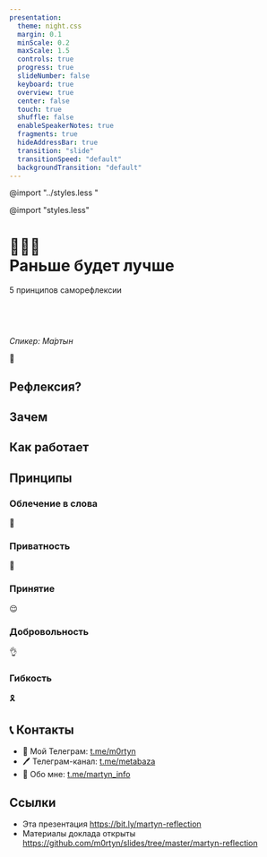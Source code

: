 ```yaml
---
presentation:
  theme: night.css
  margin: 0.1
  minScale: 0.2
  maxScale: 1.5
  controls: true
  progress: true
  slideNumber: false
  keyboard: true
  overview: true
  center: false
  touch: true
  shuffle: false
  enableSpeakerNotes: true
  fragments: true
  hideAddressBar: true
  transition: "slide"
  transitionSpeed: "default"
  backgroundTransition: "default"
---
```


<!-- common styles -->

@import "../styles.less "

<!-- talk styles -->

@import "styles.less"

<!-- slide class="title-slide milestone" data-notes="" -->

# 💭🤔📝<br>Раньше будет лучше

5 принципов саморефлексии

<span class="quite-text" style="display: inline-block; margin-top: 60px">_Спикер: Ма́ртын_</span>

<!-- slide class="emoji" data-notes="
Привет, меня зовут Мартын.
<br><br>

Надеюсь вы не подумали, что это будет 10-минутная саморефлексия о том, что я парюсь о том как люди обо мне думают и что я буду выглядеть скучным рассказчиком. И на самом деле это давняя история, которая тянется с самого детства...<br><br>

Чтобы тема рефлексии хоть немного соответствовала Хелоуину вот вам страшная история:<br>
Один мальчик так и не понял как рефлексировать, поэтому всю жизнь прожил одним днём.
" -->

👋

<!-- slide data-notes="
Для начала давайте определим это слово<br><br>

Саморефлексия - это способность наблюдать и оценивать наши собственные когнитивные, эмоциональные и поведенческие процессы.

- И это является важной частью моей жизни
- Рефлексируют почти все и очень часто.<br><br>
- Чаще всего это анализ прошлого опыта, но иногда это и про заглядывание в будущее.<br><br>
- И я веду подробный дневник обо всём уже 4 года. По сути это непрерывная рефлексия, без которой я уже не умею жить.

- Теперь когда вы знаете о значении рефлексии у меня для вас вопрос. Какое фантастическое существо неспособно рефлексировать?

— Вампир
" -->
## Рефлексия?


<!-- slide data-notes="
- Рефлексируя, например, при помощи дневника я отражаю много мелочей, о которых скорее всего забуде в текучке актуальных проблем. Перечитывая те записи я словно узнаю что-то новое о себе.
<br><br>

- Я рефлексирую чтобы совершенствоваться и исправлять ошибки прошлого.<br><br>

- Я не понимаю как можно что-то улучшать в себе, полагаясь только на собственный мозг и оставаясь в рамках одного дня.<br><br>

- Можно пользоваться помощью профессионалов: психотерапевтов, коучей и других консультантов, но во-первых где взять столько денег и времени, а во-вторых с хорошей рефлексией этот процесс становится куда эффективнее — поверьте я проверял.<br><br>
" -->
## Зачем

<!-- slide data-notes="
- в результате рефлексии я совершаю ту же когнитивную ошибку, что и окружающие меня люди — я обобщаю. Лично я заложник своего контекста, я знаю о множестве факторов влияющих на меня, можно сказать эти мелочки они оправдывают меня полностью.<br><br>

- По моим экспериментам, мне достаточно 3ёх месяцев, чтобы я переставал принимать свои прошлые мысли близко к сердцу и начинал говорить о них как о мыслях другого меня из прошлого.<br><br>
" -->
## Как работает


<!-- slide data-notes="
- За это время я совершил много ошибок из-за которых был близок к прекращению ведения дневника. Однако я всё ещё веду его. <br><br>

Делаю это ежедневно и постоянно изучаю прошлые записи.<br><br>

- Вот мои 5 принципов для устойчивой рефлексии:
" -->
## Принципы


<!-- slide vertical=true class="emoji" data-notes="
- По-умолчанию, это мои мысли облечённые в слова. Они возникают и уходят. Некоторые из них запоминаются.<br><br>

- Я заметил, что рефлексия становится лучше и отчётливее если я проговариваю мысли. Ещё она интереснее, если проговариваю мысли кому-то<br><br>

- Рефлексия наконец, становится отличной если её записывать. Это может быть аудио или видео заметка, но больше всего я люблю старый добрый текст.<br><br>

- Я будто высекаю мысли в камне и оставляю их в оригинальном состоянии, тем самым я даю своей будущей версии ознакомиться с ними.<br><br>

- Но также, я прикладываю усилие чтобы выразить свои мысли во что-то конкретное. Благодаря этому мысли и запоминаются.<br><br>
" -->
### Облечение в слова

📝

<!-- slide class="emoji" vertical=true data-notes="
- Ах как было бы прекрасно если бы я не стеснялся самого себя. Однако в этом мире я уже усвоил, что я не способен быть абсолютно открытым.<br><br>

Мне необходима безопасность чтобы высказывать некоторые мысли. Поэтому я считаю что для более полной рефлексии мне необходимо проводить её строго приватно никого не допуская к «сырому» описанию.
" -->
### Приватность

🔏

<!-- slide class="emoji" vertical=true data-notes="
- Допускаю, что существуют люди, которым опасно находиться даже на едине с собой и они способны больно раскритиковать свои же мысли, поэтому они не смогут писать об этом свободно.<br><br>

- Возможно я тоже такой и есть пласт неосозноваемых мыслей, которые я не способен описать.<br><br>

- Однако практика рефлексии постепенно учит принимать себя в разных проявлениях.<br><br>

- Мне нравится теория IFS, согласно которой, мысли подобны голосам разных персонажей в моей голове.<br><br>

" -->
### Принятие

😌

<!-- slide class="emoji" vertical=true data-notes="
- Стоит признать что я не самый дисциплинированный рефлектор. В идеальном мире я бы рефлексировал строго по расписанию, обрабатывал и изучал бы свои записи досконально, раскладывал бы все идеи по полочкам и вёл бы записи подробнее (и без ошибок).<br><br>

- Но я не такой, поэтому со временем я понял, что процессу рефлексии стоит быть «ленивым», то есть ему стоит быть добровольным и непринудительным.
" -->
### Добровольность

👌


<!-- slide class="emoji" vertical=true data-notes="
(неорганизованная, беспорядочная)<br><br>

- Стоит допускать непостоянство, неполноту, неправильность и прочие «НЕ». В общем моя рефлексия неидеальна и весьма адаптивна к этому.<br><br>

- Я пропускал целые недели, переполнял временный буффер кучей дней, забивал или забывал об обработке прошлого. А ещё я душил себя чрезмерно жёсткими правилами ведения дневника. В итоге это лишь понижало удовлетворённость от процесса.<br><br>
" -->
### Гибкость

🎗

<!-- мозг это не база и не для данных -->
<!-- рефлексия для сознательного обобщения себя (с утерей контекста) -->

<!-- slide data-notes="..." -->
## 📞 Контакты

- 💬 Мой Телеграм: [t.me/m0rtyn](https://t.me/m0rtyn)
- 🖊 Телеграм-канал: [t.me/metabaza](https://t.me/metabaza)
- 👤 Обо мне: [t.me/martyn_info](https://t.me/martyn_info)

<!-- slide data-notes="..." -->
## Ссылки

- Эта презентация
  https://bit.ly/martyn-reflection
- Материалы доклада открыты
  https://github.com/m0rtyn/slides/tree/master/martyn-reflection

<!-- ### Интересность

- Кажется, что рефлексия подразумевает по умолчаничию то, что она происходит от себя будущего к себе прошлому. Но что мешает записывать мысли, а потом никогда их не изучать? Лично мне ничего не мешает и я могу никогда не вернуться к однажды записанной мысли.

- Но во-первых, подобная мысль записана, а значит ознакомиться с ней как минимум возможно когда-то в будущем, а во-вторых это нормально и стоит это принять.
- Однако со временем я понял, что ознакомление с предыдущими записями приносить мне удовольствие и что я хочу, а главное могу это делать чаще. -->